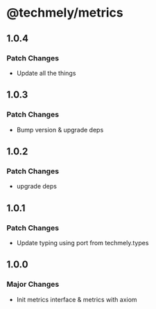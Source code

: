 # @techmely/metrics

## 1.0.4

### Patch Changes

- Update all the things

## 1.0.3

### Patch Changes

- Bump version & upgrade deps

## 1.0.2

### Patch Changes

- upgrade deps

## 1.0.1

### Patch Changes

- Update typing using port from techmely.types

## 1.0.0

### Major Changes

- Init metrics interface & metrics with axiom
